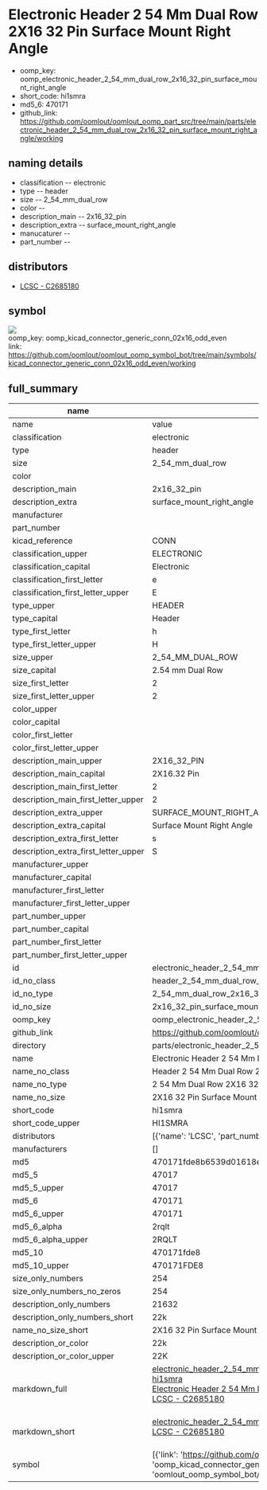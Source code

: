 # Electronic Header 2 54 Mm Dual Row 2X16 32 Pin Surface Mount Right Angle

  
* oomp_key: oomp_electronic_header_2_54_mm_dual_row_2x16_32_pin_surface_mount_right_angle 
* short_code: hi1smra
* md5_6: 470171  
* github_link: https://github.com/oomlout/oomlout_oomp_part_src/tree/main/parts/electronic_header_2_54_mm_dual_row_2x16_32_pin_surface_mount_right_angle/working  
## naming details
* classification -- electronic
* type -- header
* size -- 2_54_mm_dual_row
* color -- 
* description_main -- 2x16_32_pin
* description_extra -- surface_mount_right_angle
* manucaturer -- 
* part_number -- 

## distributors
* [LCSC - C2685180](https://lcsc.com/product-detail/C2685180.html)   


## symbol

![](symbol/{index}/working/working_600.png)  
oomp_key: oomp_kicad_connector_generic_conn_02x16_odd_even  
link: https://github.com/oomlout/oomlout_oomp_symbol_bot/tree/main/symbols/kicad_connector_generic_conn_02x16_odd_even/working  


## full_summary
| name | value | 
| --- | --- | 
| name | value | 
| classification | electronic | 
| type | header | 
| size | 2_54_mm_dual_row | 
| color |  | 
| description_main | 2x16_32_pin | 
| description_extra | surface_mount_right_angle | 
| manufacturer |  | 
| part_number |  | 
| kicad_reference | CONN | 
| classification_upper | ELECTRONIC | 
| classification_capital | Electronic | 
| classification_first_letter | e | 
| classification_first_letter_upper | E | 
| type_upper | HEADER | 
| type_capital | Header | 
| type_first_letter | h | 
| type_first_letter_upper | H | 
| size_upper | 2_54_MM_DUAL_ROW | 
| size_capital | 2.54 mm Dual Row | 
| size_first_letter | 2 | 
| size_first_letter_upper | 2 | 
| color_upper |  | 
| color_capital |  | 
| color_first_letter |  | 
| color_first_letter_upper |  | 
| description_main_upper | 2X16_32_PIN | 
| description_main_capital | 2X16.32 Pin | 
| description_main_first_letter | 2 | 
| description_main_first_letter_upper | 2 | 
| description_extra_upper | SURFACE_MOUNT_RIGHT_ANGLE | 
| description_extra_capital | Surface Mount Right Angle | 
| description_extra_first_letter | s | 
| description_extra_first_letter_upper | S | 
| manufacturer_upper |  | 
| manufacturer_capital |  | 
| manufacturer_first_letter |  | 
| manufacturer_first_letter_upper |  | 
| part_number_upper |  | 
| part_number_capital |  | 
| part_number_first_letter |  | 
| part_number_first_letter_upper |  | 
| id | electronic_header_2_54_mm_dual_row_2x16_32_pin_surface_mount_right_angle | 
| id_no_class | header_2_54_mm_dual_row_2x16_32_pin_surface_mount_right_angle | 
| id_no_type | 2_54_mm_dual_row_2x16_32_pin_surface_mount_right_angle | 
| id_no_size | 2x16_32_pin_surface_mount_right_angle | 
| oomp_key | oomp_electronic_header_2_54_mm_dual_row_2x16_32_pin_surface_mount_right_angle | 
| github_link | https://github.com/oomlout/oomlout_oomp_part_src/tree/main/parts/electronic_header_2_54_mm_dual_row_2x16_32_pin_surface_mount_right_angle/working | 
| directory | parts/electronic_header_2_54_mm_dual_row_2x16_32_pin_surface_mount_right_angle | 
| name | Electronic Header 2 54 Mm Dual Row 2X16 32 Pin Surface Mount Right Angle | 
| name_no_class | Header 2 54 Mm Dual Row 2X16 32 Pin Surface Mount Right Angle | 
| name_no_type | 2 54 Mm Dual Row 2X16 32 Pin Surface Mount Right Angle | 
| name_no_size | 2X16 32 Pin Surface Mount Right Angle | 
| short_code | hi1smra | 
| short_code_upper | HI1SMRA | 
| distributors | [{'name': 'LCSC', 'part_number': 'C2685180', 'link': 'https://lcsc.com/product-detail/C2685180.html', 'id': 'distributor_lcsc'}] | 
| manufacturers | [] | 
| md5 | 470171fde8b6539d01618e5cc2828ce0 | 
| md5_5 | 47017 | 
| md5_5_upper | 47017 | 
| md5_6 | 470171 | 
| md5_6_upper | 470171 | 
| md5_6_alpha | 2rqlt | 
| md5_6_alpha_upper | 2RQLT | 
| md5_10 | 470171fde8 | 
| md5_10_upper | 470171FDE8 | 
| size_only_numbers | 254 | 
| size_only_numbers_no_zeros | 254 | 
| description_only_numbers | 21632 | 
| description_only_numbers_short | 22k | 
| name_no_size_short | 2X16 32 Pin Surface Mount Right Angle | 
| description_or_color | 22k | 
| description_or_color_upper | 22K | 
| markdown_full | [electronic_header_2_54_mm_dual_row_2x16_32_pin_surface_mount_right_angle](https://github.com/oomlout/oomlout_oomp_part_src/tree/main/parts/electronic_header_2_54_mm_dual_row_2x16_32_pin_surface_mount_right_angle/working)<br>[hi1smra](https://github.com/oomlout/oomlout_oomp_part_src/tree/main/parts/electronic_header_2_54_mm_dual_row_2x16_32_pin_surface_mount_right_angle/working)<br>[Electronic Header 2 54 Mm Dual Row 2X16 32 Pin Surface Mount Right Angle](https://github.com/oomlout/oomlout_oomp_part_src/tree/main/parts/electronic_header_2_54_mm_dual_row_2x16_32_pin_surface_mount_right_angle/working)<br>[LCSC - C2685180<br>](https://lcsc.com/product-detail/C2685180.html)<br> | 
| markdown_short | [electronic_header_2_54_mm_dual_row_2x16_32_pin_surface_mount_right_angle](https://github.com/oomlout/oomlout_oomp_part_src/tree/main/parts/electronic_header_2_54_mm_dual_row_2x16_32_pin_surface_mount_right_angle/working)<br>[LCSC - C2685180<br>](https://lcsc.com/product-detail/C2685180.html)<br> | 
| symbol | [{'link': 'https://github.com/oomlout/oomlout_oomp_symbol_bot/tree/main/symbols/kicad_connector_generic_conn_02x16_odd_even', 'oomp_key': 'oomp_kicad_connector_generic_conn_02x16_odd_even', 'directory': 'oomlout_oomp_symbol_bot/symbols/kicad_connector_generic_conn_02x16_odd_even//working/working.kicad_sym', 'index': 0}] | 
